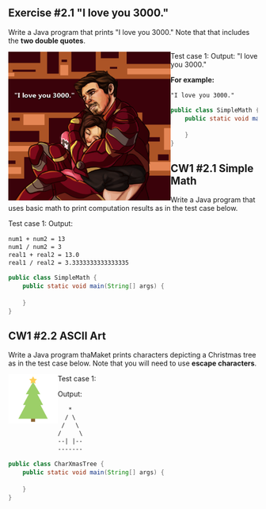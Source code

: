 ##  Exercise #2.1 "I love you 3000."

Write a Java program that prints "I love you 3000."
Note that that includes the **two double quotes**.

<img src="./homework.assets/iloveyou3000.png" alt="iloveyou3000" style="float: left" height=300 />

Test case 1:
Output: "I love you 3000."

**For example:**

```
"I love you 3000."
```

```java
public class SimpleMath {
    public static void main(String[] args) {
        
    }
}
```



## CW1 #2.1 Simple Math

Write a Java program that uses basic math to print computation results as in the test case below.

Test case 1:
Output: 

```
num1 + num2 = 13
num1 / num2 = 3
real1 + real2 = 13.0
real1 / real2 = 3.3333333333333335
```

```java
public class SimpleMath {
    public static void main(String[] args) {
        
    }
}
```



## CW1 #2.2 ASCII Art

Write a Java program thaMaket prints characters depicting a Christmas tree as in the test case below.
Note that you will need to use **escape characters**.

<img src="./homework.assets/xmastree.png" alt="" style="float: left" height=100 />

Test case 1:

Output:

```
   *
  / \
 /   \
/     \
--| |--
-------
```



```java
public class CharXmasTree {
    public static void main(String[] args) {
        
    }
}
```



